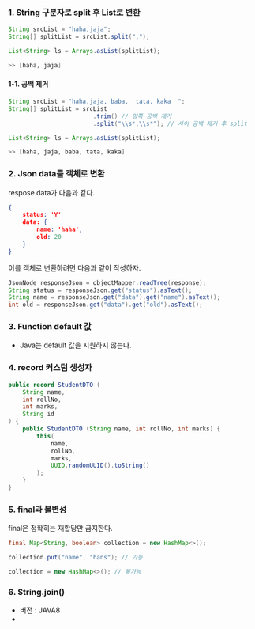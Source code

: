 ### 1. String 구분자로 split 후 List로 변환
```Java
String srcList = "haha,jaja";
String[] splitList = srcList.split(",");

List<String> ls = Arrays.asList(splitList);

>> [haha, jaja]
```

#### 1-1. 공백 제거
```Java
String srcList = "haha,jaja, baba,  tata, kaka  ";
String[] splitList = srcList
						.trim() // 양쪽 공백 제거
						.split("\\s*,\\s*"); // 사이 공백 제거 후 split

List<String> ls = Arrays.asList(splitList);

>> [haha, jaja, baba, tata, kaka]
```

### 2. Json data를 객체로 변환
respose data가 다음과 같다.
```json
{
	status: 'Y'
	data: {
		name: 'haha',
		old: 20
	}
}
```
이를 객체로 변환하려면 다음과 같이 작성하자.
```Java
JsonNode responseJson = objectMapper.readTree(response);
String status = responseJson.get("status").asText();
String name = responseJson.get("data").get("name").asText();
int old = responseJson.get("data").get("old").asText();
```

### 3. Function default 값
- Java는 default 값을 지원하지 않는다.

### 4. record 커스텀 생성자
```java
public record StudentDTO (
	String name,
	int rollNo,
	int marks,
	String id
) {
    public StudentDTO (String name, int rollNo, int marks) {
        this(
	        name,
	        rollNo,
	        marks,
	        UUID.randomUUID().toString()
	    );
    }
}
```

### 5. final과 불변성
final은 정확히는 재할당만 금지한다.
```java
final Map<String, boolean> collection = new HashMap<>();

collection.put("name", "hans"); // 가능

collection = new HashMap<>(); // 불가능
```

### 6. String.join()
- 버전 : JAVA8
- 
